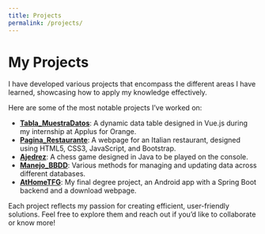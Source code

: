 ```yaml
---
title: Projects
permalink: /projects/
---
```


# My Projects

I have developed various projects that encompass the different areas I have learned, showcasing how to apply my knowledge effectively.

Here are some of the most notable projects I’ve worked on:

- **[Tabla_MuestraDatos](https://github.com/CarlosHernandezCR/Tabla_MuestraDatos)**: A dynamic data table designed in Vue.js during my internship at Applus for Orange.
- **[Pagina_Restaurante](https://github.com/CarlosHernandezCR/Pagina_Restaurante)**: A webpage for an Italian restaurant, designed using HTML5, CSS3, JavaScript, and Bootstrap.
- **[Ajedrez](https://github.com/CarlosHernandezCR/Ajedrez)**: A chess game designed in Java to be played on the console.
- **[Manejo_BBDD](https://github.com/CarlosHernandezCR/Manejo_BBDD)**: Various methods for managing and updating data across different databases.
- **[AtHomeTFG](https://github.com/CarlosHernandezCR/AtHomeTFG)**: My final degree project, an Android app with a Spring Boot backend and a download webpage.

Each project reflects my passion for creating efficient, user-friendly solutions. Feel free to explore them and reach out if you’d like to collaborate or know more!
